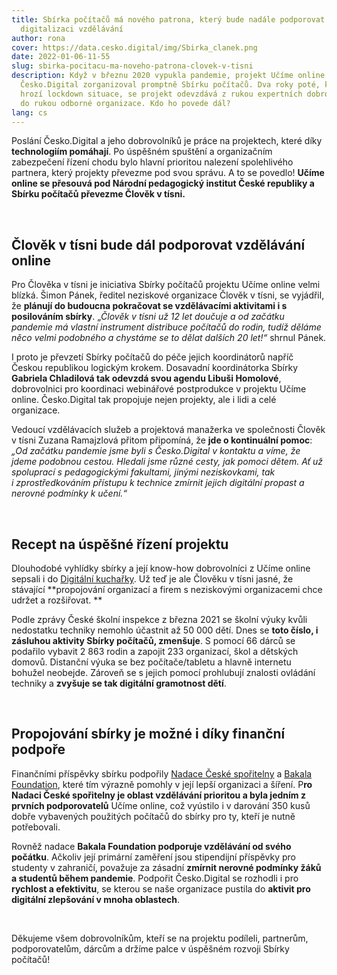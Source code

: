 ```yaml
---
title: Sbírka počítačů má nového patrona, který bude nadále podporovat
  digitalizaci vzdělávání
author: rona
cover: https://data.cesko.digital/img/Sbirka_clanek.png
date: 2022-01-06-11-55
slug: sbirka-pocitacu-ma-noveho-patrona-clovek-v-tisni
description: Když v březnu 2020 vypukla pandemie, projekt Učíme online z dílny
  Česko.Digital zorganizoval promptně Sbírku počítačů. Dva roky poté, kdy opět
  hrozí lockdown situace, se projekt odevzdává z rukou expertních dobrovolníků
  do rukou odborné organizace. Kdo ho povede dál?
lang: cs
---
```

Poslání Česko.Digital a jeho dobrovolníků je práce na projektech, které díky **technologiím pomáhají**. Po úspěšném spuštění a organizačním zabezpečení řízení chodu bylo hlavní prioritou nalezení spolehlivého partnera, který projekty převezme pod svou správu. A to se povedlo! **Učíme online se přesouvá pod Národní pedagogický institut České republiky a Sbírku počítačů převezme Člověk v tísni.** 

<br>

## Člověk v tísni bude dál podporovat vzdělávání online

Pro Člověka v tísni je iniciativa Sbírky počítačů projektu Učíme online velmi blízká. Šimon Pánek, ředitel neziskové organizace Člověk v tísni, se vyjádřil, že **plánují do budoucna pokračovat se vzdělávacími aktivitami i s posilováním sbírky**. „*Člověk v tísni už 12 let doučuje a od začátku pandemie má vlastní instrument distribuce počítačů do rodin, tudíž děláme něco velmi podobného a chystáme se to dělat dalších 20 let!“* shrnul Pánek.

I proto je převzetí Sbírky počítačů do péče jejich koordinátorů napříč Českou republikou logickým krokem. Dosavadní koordinátorka Sbírky **Gabriela Chladilová tak odevzdá svou agendu Libuši Homolové**, dobrovolnici pro koordinaci webinářové postprodukce v projektu Učíme online. Česko.Digital tak propojuje nejen projekty, ale i lidi a celé organizace. 



Vedoucí vzdělávacích služeb a projektová manažerka ve společnosti Člověk v tísni Zuzana Ramajzlová přitom připomíná, že **jde o kontinuální pomoc**: *„Od začátku pandemie jsme byli s Česko.Digital v kontaktu a víme, že jdeme podobnou cestou. Hledali jsme různé cesty, jak pomoci dětem. Ať už spoluprací s pedagogickými fakultami, jinými neziskovkami, tak i zprostředkováním přístupu k technice zmírnit jejich digitální propast a nerovné podmínky k učení.“*

<br>

## Recept na úspěšné řízení projektu

Dlouhodobé vyhlídky sbírky a její know-how dobrovolníci z Učíme online sepsali i do [Digitální kuchařky](https://www.ucimeonline.cz/wp-content/uploads/2021/08/Cesko.Digital_Darujte-techniku.pdf). Už teď je ale Člověku v tísni jasné, že stávající **propojování organizací a firem s neziskovými organizacemi chce udržet a rozšiřovat. **

Podle zprávy České školní inspekce z března 2021 se školní výuky kvůli nedostatku techniky nemohlo účastnit až 50 000 dětí. Dnes se **toto číslo, i zásluhou aktivity Sbírky počítačů, zmenšuje**. S pomocí 66 dárců se podařilo vybavit 2 863 rodin a zapojit 233 organizací, škol a dětských domovů. Distanční výuka se bez počítače/tabletu a hlavně internetu bohužel neobejde. Zároveň se s jejich pomocí prohlubují znalosti ovládání techniky a **zvyšuje se tak digitální gramotnost dětí**. 

<br>

## Propojování sbírky je možné i díky finanční podpoře

Finančními příspěvky sbírku podpořily [Nadace České spořitelny](https://www.nadacecs.cz/) a [Bakala Foundation](https://www.bakalafoundation.org/), které tím výrazně pomohly v její lepší organizaci a šíření. P**ro Nadaci České spořitelny je oblast vzdělávání prioritou a byla jedním z prvních podporovatelů** Učíme online, což vyústilo i v darování 350 kusů dobře vybavených použitých počítačů do sbírky pro ty, kteří je nutně potřebovali.



Rovněž nadace **Bakala Foundation podporuje vzdělávání od svého počátku**. Ačkoliv její primární zaměření jsou stipendijní příspěvky pro studenty v zahraničí, považuje za zásadní **zmírnit nerovné podmínky žáků a studentů během pandemie**. Podpořit Česko.Digital se rozhodli i pro **rychlost a efektivitu**, se kterou se naše organizace pustila do **aktivit pro digitální zlepšování v mnoha oblastech**.

<br>

Děkujeme všem dobrovolníkům, kteří se na projektu podíleli, partnerům, podporovatelům, dárcům a držíme palce v úspěšném rozvoji Sbírky počítačů!